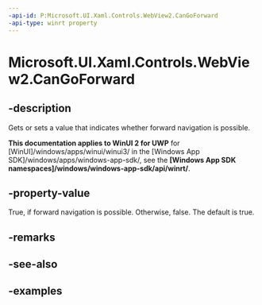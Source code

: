 ```yaml
---
-api-id: P:Microsoft.UI.Xaml.Controls.WebView2.CanGoForward
-api-type: winrt property
---
```


# Microsoft.UI.Xaml.Controls.WebView2.CanGoForward

<!--
public bool CanGoForward { get; set; }
-->

## -description

Gets or sets a value that indicates whether forward navigation is possible.

**This documentation applies to WinUI 2 for UWP** for [WinUI]/windows/apps/winui/winui3/ in the [Windows App SDK]/windows/apps/windows-app-sdk/, see the **[Windows App SDK namespaces]/windows/windows-app-sdk/api/winrt/**.

## -property-value

True, if forward navigation is possible. Otherwise, false. The default is true.

## -remarks

## -see-also

## -examples
